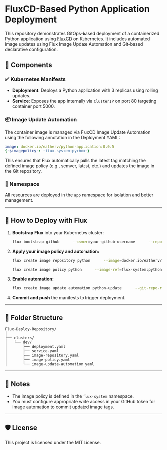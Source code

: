 # FluxCD-Based Python Application Deployment

This repository demonstrates GitOps-based deployment of a containerized Python application using [FluxCD](https://fluxcd.io/) on Kubernetes. It includes automated image updates using Flux Image Update Automation and Git-based declarative configuration.

## 🔧 Components

### ✅ Kubernetes Manifests
- **Deployment**: Deploys a Python application with 3 replicas using rolling updates.
- **Service**: Exposes the app internally via `ClusterIP` on port 80 targeting container port 5000.

### 📦 Image Update Automation
The container image is managed via FluxCD Image Update Automation using the following annotation in the Deployment YAML:

```yaml
image: docker.io/eatherv/python-application:0.0.5
{"$imagepolicy": "flux-system:python"}
```

This ensures that Flux automatically pulls the latest tag matching the defined image policy (e.g., semver, latest, etc.) and updates the image in the Git repository.

### 📁 Namespace
All resources are deployed in the `app` namespace for isolation and better management.

---

## 🚀 How to Deploy with Flux

1. **Bootstrap Flux** into your Kubernetes cluster:
   ```bash
   flux bootstrap github      --owner=your-github-username      --repository=Flux-Deploy-Repository      --branch=main      --path=./clusters/dev
   ```

2. **Apply your image policy and automation:**
   ```bash
   flux create image repository python      --image=docker.io/eatherv/python-application      --interval=1m      --export > ./clusters/dev/image-repository.yaml

   flux create image policy python      --image-ref=flux-system:python      --select-semver=">=0.0.0"      --export > ./clusters/dev/image-policy.yaml
   ```

3. **Enable automation:**
   ```bash
   flux create image update automation python-update      --git-repo-ref=flux-system      --path="./clusters/dev"      --author-name=fluxcd      --author-email=flux@example.com      --commit-template="{{range .Updated.Images}}{{println .}}{{end}}"      --interval=2m
   ```

4. **Commit and push** the manifests to trigger deployment.

---

## 🧩 Folder Structure

```
Flux-Deploy-Repository/
│
├── clusters/
│   └── dev/
│       ├── deployment.yaml
│       ├── service.yaml
│       ├── image-repository.yaml
│       ├── image-policy.yaml
│       └── image-update-automation.yaml
```

---

## 📌 Notes
- The image policy is defined in the `flux-system` namespace.
- You must configure appropriate write access in your GitHub token for image automation to commit updated image tags.

---

## 🛡️ License

This project is licensed under the MIT License.
